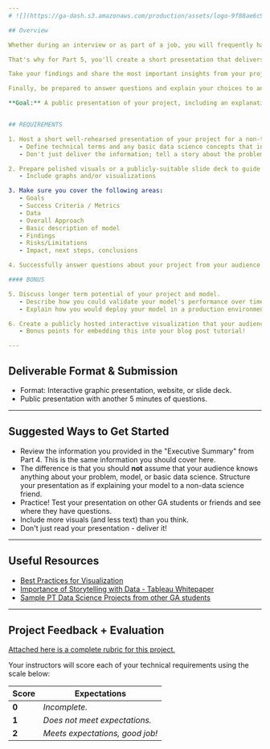 ```yaml
---
# ![](https://ga-dash.s3.amazonaws.com/production/assets/logo-9f88ae6c9c3871690e33280fcf557f33.png) Part 5: Presentation + Non-Technical Summary

## Overview

Whether during an interview or as part of a job, you will frequently have to present your findings to business partners and other interested parties - many of whom won't know anything about data science!

That's why for Part 5, you'll create a short presentation that delivers the most important insights from your project to a lay audience. You've already done the analytical work; now it's time to explain your findings to the public.

Take your findings and share the most important insights from your project to a non-technical audience. Tell us the most interesting story about your data. Break down your process for a novice audience. Make sure to include compelling visuals. Time is short, so be sure to practice - and include only the most relevant components of your project.

Finally, be prepared to answer questions and explain your choices to an inquisitive audience!

**Goal:** A public presentation of your project, including an explanation of your model and findings for a non-technical audience.


## REQUIREMENTS

1. Host a short well-rehearsed presentation of your project for a non-technical audience.
   - Define technical terms and any basic data science concepts that inform your approach
   - Don't just deliver the information; tell a story about the problem and solution

2. Prepare polished visuals or a publicly-suitable slide deck to guide your presentation.
   - Include graphs and/or visualizations

3. Make sure you cover the following areas:
   - Goals
   - Success Criteria / Metrics
   - Data
   - Overall Approach
   - Basic description of model
   - Findings
   - Risks/Limitations
   - Impact, next steps, conclusions

4. Successfully answer questions about your project from your audience.

#### BONUS

5. Discuss longer term potential of your project and model.
   - Describe how you could validate your model's performance over time
   - Explain how you would deploy your model in a production environment

6. Create a publicly hosted interactive visualization that your audience can use to further access and explore your data and findings.
   - Bonus points for embedding this into your blog post tutorial!

---
```


## Deliverable Format & Submission

- Format: Interactive graphic presentation, website, or slide deck.
- Public presentation with another 5 minutes of questions.

---

## Suggested Ways to Get Started

- Review the information you provided in the "Executive Summary" from Part 4. This is the same information you should cover here.
- The difference is that you should **not** assume that your audience knows anything about your problem, model, or basic data science. Structure your presentation as if explaining your model to a non-data science friend.
- Practice! Test your presentation on other GA students or friends and see where they have questions.
- Include more visuals (and less text) than you think.
- Don't just read your presentation - deliver it!

---

## Useful Resources

- [Best Practices for Visualization ](https://drive.google.com/file/d/0Bx2SHQGVqWasWUpNX28yMTVuS1U/view?usp=sharing)
- [Importance of Storytelling with Data - Tableau Whitepaper](https://drive.google.com/file/d/0Bx2SHQGVqWasTmhYM1FHX3JfNEU/view?usp=sharing)
- [Sample PT Data Science Projects from other GA students](https://gallery.generalassemb.ly/DS?metro=)

---

## Project Feedback + Evaluation

[Attached here is a complete rubric for this project.](./capstone-part-05-rubric.md)

Your instructors will score each of your technical requirements using the scale below:

Score  | Expectations
--- | ---
**0** | _Incomplete._
**1** | _Does not meet expectations._
**2** | _Meets expectations, good job!_

